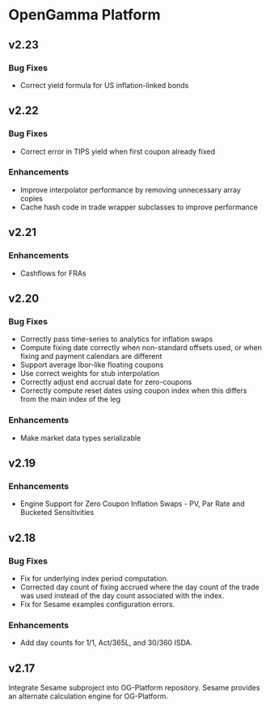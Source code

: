 # OpenGamma Platform

## v2.23

### Bug Fixes

* Correct yield formula for US inflation-linked bonds

## v2.22

### Bug Fixes
* Correct error in TIPS yield when first coupon already fixed

### Enhancements

* Improve interpolator performance by removing unnecessary array copies
* Cache hash code in trade wrapper subclasses to improve performance

## v2.21

### Enhancements

* Cashflows for FRAs

## v2.20

### Bug Fixes

* Correctly pass time-series to analytics for inflation swaps
* Compute fixing date correctly when non-standard offsets used, or when fixing and payment calendars are different
* Support average Ibor-like floating coupons
* Use correct weights for stub interpolation
* Correctly adjust end accrual date for zero-coupons
* Correctly compute reset dates using coupon index when this differs from the main index of the leg

### Enhancements

* Make market data types serializable

## v2.19

### Enhancements

* Engine Support for Zero Coupon Inflation Swaps - PV, Par Rate and Bucketed Sensitivities

## v2.18

### Bug Fixes

* Fix for underlying index period computation.
* Corrected day count of fixing accrued where the day count of the trade was used instead of the day count associated with the index.
* Fix for Sesame examples configuration errors.

### Enhancements

* Add day counts for 1/1, Act/365L, and 30/360 ISDA.

## v2.17

Integrate Sesame subproject into OG-Platform repository. Sesame provides an alternate calculation engine for OG-Platform.
